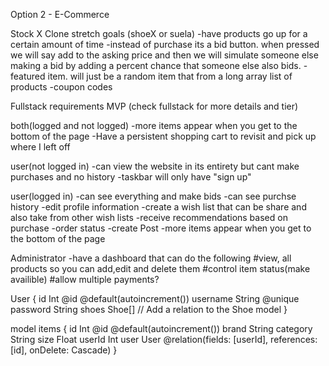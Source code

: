 Option 2 - E-Commerce

Stock X Clone stretch goals (shoeX or suela)
-have products go up for a certain amount of time
-instead of purchase its a bid button. when pressed we will say add to the asking price and then we will simulate
    someone else making a bid by adding a percent chance that someone else also bids.
-featured item. will just be a random item that from a long array list of products
-coupon codes


Fullstack requirements MVP (check fullstack for more details and tier)

both(logged and not logged)
-more items appear when you get to the bottom of the page
-Have a persistent shopping cart to revisit and pick up where I left off

user(not logged in)
-can view the website in its entirety but cant make purchases and no history
-taskbar will only have "sign up"

user(logged in)
-can see everything and make bids
-can see purchse history
-edit profile information
-create a wish list that can be share and also take from other wish lists
-receive recommendations based on purchase
-order status
-create Post
-more items appear when you get to the bottom of the page

Administrator
-have a dashboard that can do the following
    #view, all products so you can add,edit and delete them
    #control item status(make availible)
    #allow multiple payments?


User {
  id       Int     @id @default(autoincrement())
  username String  @unique
  password String
  shoes    Shoe[]  // Add a relation to the Shoe model
}

model items {
  id          Int    @id @default(autoincrement())
  brand       String
  category       String
  size        Float
  userId      Int
  user        User   @relation(fields: [userId], references: [id], onDelete: Cascade)
}